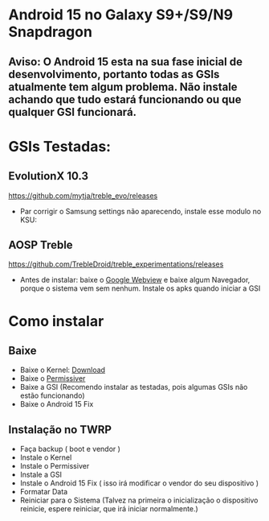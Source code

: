 # Android 15 no Galaxy S9+/S9/N9 Snapdragon
Aviso: O Android 15 esta na sua fase inicial de desenvolvimento, portanto todas as GSIs atualmente tem algum problema. Não instale achando que tudo estará funcionando ou que qualquer GSI funcionará.
-
# GSIs Testadas:

EvolutionX 10.3
-
https://github.com/mytja/treble_evo/releases
- Par corrigir o Samsung settings não aparecendo, instale esse modulo no KSU: 


AOSP Treble
-
https://github.com/TrebleDroid/treble_experimentations/releases
- Antes de instalar: baixe o [Google Webview](https://www.apkmirror.com/apk/google-inc/android-system-webview/android-system-webview-132-0-6834-165-release/android-system-webview-132-0-6834-165-android-apk-download/) e baixe algum Navegador, porque o sistema vem sem nenhum. Instale os apks quando iniciar a GSI

# Como instalar
Baixe
-
- Baixe o Kernel:    [Download](https://github.com/backslashxx/KernelSU/releases)
- Baixe o  [Permissiver](https://sourceforge.net/projects/sgsi137/files/Permissiver%20v5.zip/download)
- Baixe a GSI (Recomendo instalar as testadas, pois algumas GSIs não estão funcionando)
- Baixe o Android 15 Fix

Instalação no TWRP
-
- Faça backup ( boot e vendor )
- Instale o Kernel
- Instale o Permissiver
- Instale a GSI
- Instale o Android 15 Fix ( isso irá modificar o vendor do seu dispositivo )
- Formatar Data
- Reiniciar para o Sistema (Talvez na primeira o inicialização o dispositivo reinicie, espere reiniciar, que irá iniciar normalmente.)
